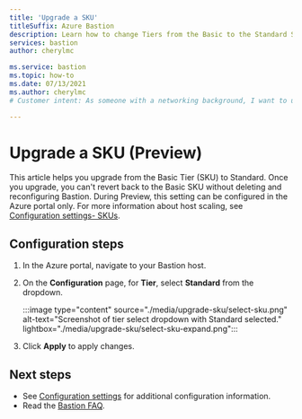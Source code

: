 ```yaml
---
title: 'Upgrade a SKU'
titleSuffix: Azure Bastion
description: Learn how to change Tiers from the Basic to the Standard SKU.
services: bastion
author: cherylmc

ms.service: bastion
ms.topic: how-to
ms.date: 07/13/2021
ms.author: cherylmc
# Customer intent: As someone with a networking background, I want to upgrade to the Standard SKU.

---
```


# Upgrade a SKU (Preview)

This article helps you upgrade from the Basic Tier (SKU) to Standard. Once you upgrade, you can't revert back to the Basic SKU without deleting and reconfiguring Bastion. During Preview, this setting can be configured in the Azure portal only. For more information about host scaling, see [Configuration settings- SKUs](configuration-settings.md#skus). 

## Configuration steps

1. In the Azure portal, navigate to your Bastion host.
1. On the **Configuration** page, for **Tier**, select **Standard** from the dropdown.

   :::image type="content" source="./media/upgrade-sku/select-sku.png" alt-text="Screenshot of tier select dropdown with Standard selected." lightbox="./media/upgrade-sku/select-sku-expand.png":::

1. Click **Apply** to apply changes.

## Next steps

* See [Configuration settings](configuration-settings.md) for additional configuration information.
* Read the [Bastion FAQ](bastion-faq.md).
